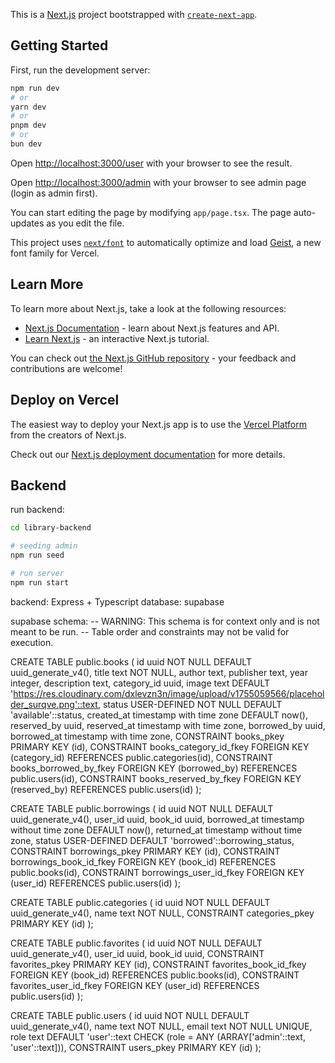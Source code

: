 This is a [Next.js](https://nextjs.org) project bootstrapped with [`create-next-app`](https://nextjs.org/docs/app/api-reference/cli/create-next-app).

## Getting Started

First, run the development server:

```bash
npm run dev
# or
yarn dev
# or
pnpm dev
# or
bun dev
```

Open [http://localhost:3000/user](http://localhost:3000/user) with your browser to see the result.

Open [http://localhost:3000/admin](http://localhost:3000/admin) with your browser to see admin page (login as admin first).

You can start editing the page by modifying `app/page.tsx`. The page auto-updates as you edit the file.

This project uses [`next/font`](https://nextjs.org/docs/app/building-your-application/optimizing/fonts) to automatically optimize and load [Geist](https://vercel.com/font), a new font family for Vercel.

## Learn More

To learn more about Next.js, take a look at the following resources:

- [Next.js Documentation](https://nextjs.org/docs) - learn about Next.js features and API.
- [Learn Next.js](https://nextjs.org/learn) - an interactive Next.js tutorial.

You can check out [the Next.js GitHub repository](https://github.com/vercel/next.js) - your feedback and contributions are welcome!

## Deploy on Vercel

The easiest way to deploy your Next.js app is to use the [Vercel Platform](https://vercel.com/new?utm_medium=default-template&filter=next.js&utm_source=create-next-app&utm_campaign=create-next-app-readme) from the creators of Next.js.

Check out our [Next.js deployment documentation](https://nextjs.org/docs/app/building-your-application/deploying) for more details.

## Backend

run backend:

```bash
cd library-backend

# seeding admin
npm run seed

# run server
npm run start
```

backend: Express + Typescript
database: supabase

supabase schema:
-- WARNING: This schema is for context only and is not meant to be run.
-- Table order and constraints may not be valid for execution.

CREATE TABLE public.books (
id uuid NOT NULL DEFAULT uuid_generate_v4(),
title text NOT NULL,
author text,
publisher text,
year integer,
description text,
category_id uuid,
image text DEFAULT 'https://res.cloudinary.com/dxlevzn3n/image/upload/v1755059566/placeholder_surqve.png'::text,
status USER-DEFINED NOT NULL DEFAULT 'available'::status,
created_at timestamp with time zone DEFAULT now(),
reserved_by uuid,
reserved_at timestamp with time zone,
borrowed_by uuid,
borrowed_at timestamp with time zone,
CONSTRAINT books_pkey PRIMARY KEY (id),
CONSTRAINT books_category_id_fkey FOREIGN KEY (category_id) REFERENCES public.categories(id),
CONSTRAINT books_borrowed_by_fkey FOREIGN KEY (borrowed_by) REFERENCES public.users(id),
CONSTRAINT books_reserved_by_fkey FOREIGN KEY (reserved_by) REFERENCES public.users(id)
);

CREATE TABLE public.borrowings (
id uuid NOT NULL DEFAULT uuid_generate_v4(),
user_id uuid,
book_id uuid,
borrowed_at timestamp without time zone DEFAULT now(),
returned_at timestamp without time zone,
status USER-DEFINED DEFAULT 'borrowed'::borrowing_status,
CONSTRAINT borrowings_pkey PRIMARY KEY (id),
CONSTRAINT borrowings_book_id_fkey FOREIGN KEY (book_id) REFERENCES public.books(id),
CONSTRAINT borrowings_user_id_fkey FOREIGN KEY (user_id) REFERENCES public.users(id)
);

CREATE TABLE public.categories (
id uuid NOT NULL DEFAULT uuid_generate_v4(),
name text NOT NULL,
CONSTRAINT categories_pkey PRIMARY KEY (id)
);

CREATE TABLE public.favorites (
id uuid NOT NULL DEFAULT uuid_generate_v4(),
user_id uuid,
book_id uuid,
CONSTRAINT favorites_pkey PRIMARY KEY (id),
CONSTRAINT favorites_book_id_fkey FOREIGN KEY (book_id) REFERENCES public.books(id),
CONSTRAINT favorites_user_id_fkey FOREIGN KEY (user_id) REFERENCES public.users(id)
);

CREATE TABLE public.users (
id uuid NOT NULL DEFAULT uuid_generate_v4(),
name text NOT NULL,
email text NOT NULL UNIQUE,
role text DEFAULT 'user'::text CHECK (role = ANY (ARRAY['admin'::text, 'user'::text])),
CONSTRAINT users_pkey PRIMARY KEY (id)
);
